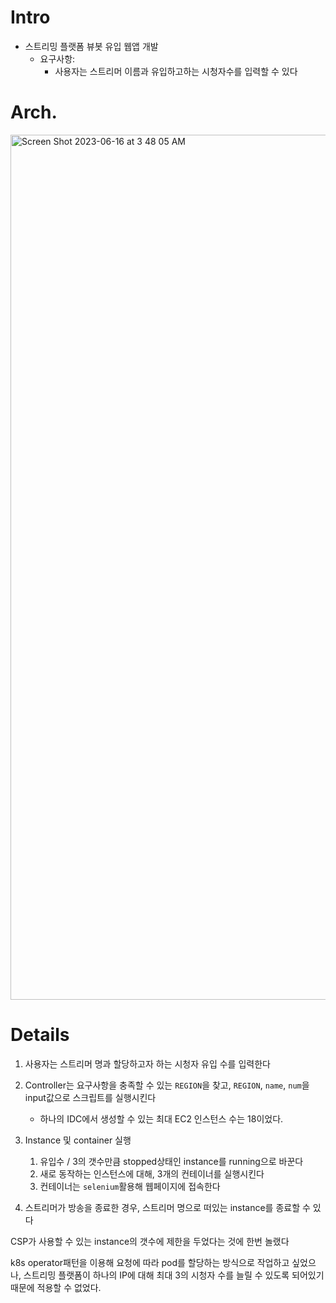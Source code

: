 # Intro

- 스트리밍 플랫폼 뷰봇 유입 웹앱 개발
  - 요구사항:
    - 사용자는 스트리머 이름과 유입하고하는 시청자수를 입력할 수 있다

# Arch.

<img width="1384" alt="Screen Shot 2023-06-16 at 3 48 05 AM" src="https://github.com/S-hayeon/archive/assets/25574165/e36dcf60-f734-4135-b85b-22da183c0b4a">



# Details

1. 사용자는 스트리머 명과 할당하고자 하는 시청자 유입 수를 입력한다

2. Controller는 요구사항을 충족할 수 있는 `REGION`을 찾고, `REGION`, `name`, `num`을 input값으로 스크립트를 실행시킨다 
   - 하나의 IDC에서 생성할 수 있는 최대 EC2 인스턴스 수는 18이었다.
3. Instance 및 container 실행
   1. 유입수 / 3의 갯수만큼 stopped상태인 instance를 running으로 바꾼다
   2. 새로 동작하는 인스턴스에 대해, 3개의 컨테이너를 실행시킨다
   3. 컨테이너는 `selenium`활용해 웹페이지에 접속한다
4. 스트리머가 방송을 종료한 경우, 스트리머 명으로 떠있는 instance를 종료할 수 있다 

CSP가 사용할 수 있는 instance의 갯수에 제한을 두었다는 것에 한번 놀랬다

k8s operator패턴을 이용해 요청에 따라 pod를 할당하는 방식으로 작업하고 싶었으나, 스트리밍 플랫폼이 하나의 IP에 대해 최대 3의 시청자 수를 늘릴 수 있도록 되어있기 때문에 적용할 수 없었다.



